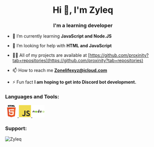 <h1 align="center">Hi 👋, I'm Zyleq</h1>
<h3 align="center">I'm a learning developer</h3>

- 🌱 I’m currently learning **JavaScript and Node.JS**

- 🤝 I’m looking for help with **HTML and JavaScript**

- 👨‍💻 All of my projects are available at [https://github.com/proxinity?tab=repositories](https://github.com/proxinity?tab=repositories)

- 📫 How to reach me **Zonelifexyz@icloud.com**

- ⚡ Fun fact **I am hoping to get into Discord bot development.**


<h3 align="left">Languages and Tools:</h3>
<p align="left"> <a href="https://www.w3.org/html/" target="_blank"> <img src="https://raw.githubusercontent.com/devicons/devicon/master/icons/html5/html5-original-wordmark.svg" alt="html5" width="40" height="40"/> </a> <a href="https://developer.mozilla.org/en-US/docs/Web/JavaScript" target="_blank"> <img src="https://raw.githubusercontent.com/devicons/devicon/master/icons/javascript/javascript-original.svg" alt="javascript" width="40" height="40"/> </a> <a href="https://nodejs.org" target="_blank"> <img src="https://raw.githubusercontent.com/devicons/devicon/master/icons/nodejs/nodejs-original-wordmark.svg" alt="nodejs" width="40" height="40"/> </a> </p>

<h3 align="left">Support:</h3>
<p><a href="https://www.buymeacoffee.com/Zyleq"> <img align="left" src="https://cdn.buymeacoffee.com/buttons/v2/default-yellow.png" height="50" width="210" alt="Zyleq" /></a></p><br><br>
